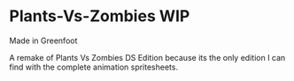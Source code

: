 # Plants-Vs-Zombies WIP
Made in Greenfoot

A remake of Plants Vs Zombies DS Edition because its the only edition I can find with the complete animation spritesheets. 
